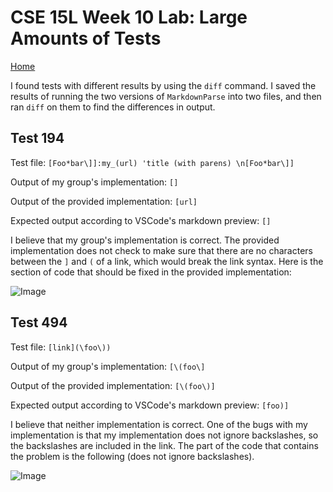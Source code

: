 # CSE 15L Week 10 Lab: Large Amounts of Tests
[Home](index.html)

I found tests with different results by using the `diff` command. I saved the results of running the two versions of `MarkdownParse` into two files, and then ran `diff` on them to find the differences in output.


## Test 194
Test file:
```[Foo*bar\]]:my_(url) 'title (with parens) \n[Foo*bar\]]```

Output of my group's implementation:
```[]```

Output of the provided implementation:
```[url]```

Expected output according to VSCode's markdown preview:
```[]```

I believe that my group's implementation is correct. The provided implementation does not check to make sure that there are no characters between the `]` and `(` of a link, which would break the link syntax. Here is the section of code that should be fixed in the provided implementation:

![Image](week10_files/code_snip1.png)


## Test 494
Test file:
```[link](\foo\))```

Output of my group's implementation:
```[\(foo\]```

Output of the provided implementation:
```[\(foo\)]```

Expected output according to VSCode's markdown preview:
```[foo)]```

I believe that neither implementation is correct. One of the bugs with my implementation is that my implementation does not ignore backslashes, so the backslashes are included in the link. The part of the code that contains the problem is the following (does not ignore backslashes).

![Image](week10_files/code_snip2.png)

